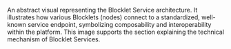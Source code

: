 An abstract visual representing the Blocklet Service architecture. It illustrates how various Blocklets (nodes) connect to a standardized, well-known service endpoint, symbolizing composability and interoperability within the platform. This image supports the section explaining the technical mechanism of Blocklet Services.